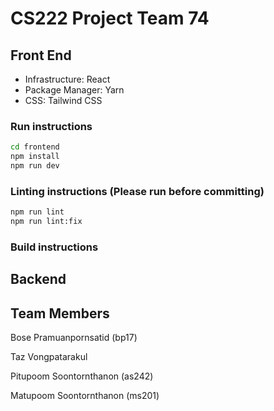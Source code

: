 # CS222 Project Team 74

## Front End
- Infrastructure: React
- Package Manager: Yarn
- CSS: Tailwind CSS

### Run instructions
```bash
cd frontend
npm install
npm run dev
```

### Linting instructions (Please run before committing)
```bash
npm run lint
npm run lint:fix
```

### Build instructions

## Backend


## Team Members
Bose Pramuanpornsatid (bp17)

Taz Vongpatarakul

Pitupoom Soontornthanon (as242)

Matupoom Soontornthanon (ms201)
